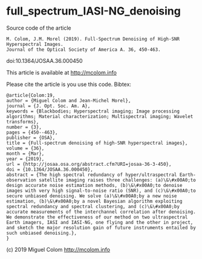 # full_spectrum_IASI-NG_denoising
Source code of the article

    M. Colom, J.M. Morel (2019). Full-Spectrum Denoising of High-SNR Hyperspectral Images.
    Journal of the Optical Society of America A. 36, 450-463.

doi:10.1364/JOSAA.36.000450

This article is available at http://mcolom.info

Please cite the article is you use this code. Bibtex:

    @article{Colom:19,
    author = {Miguel Colom and Jean-Michel Morel},
    journal = {J. Opt. Soc. Am. A},
    keywords = {Blackbodies; Hyperspectral imaging; Image processing algorithms; Material characterization; Multispectral imaging; Wavelet transforms},
    number = {3},
    pages = {450--463},
    publisher = {OSA},
    title = {Full-spectrum denoising of high-SNR hyperspectral images},
    volume = {36},
    month = {Mar},
    year = {2019},
    url = {http://josaa.osa.org/abstract.cfm?URI=josaa-36-3-450},
    doi = {10.1364/JOSAA.36.000450},
    abstract = {The high spectral redundancy of hyper/ultraspectral Earth-observation satellite imaging raises three challenges: (a)\&\#x00A0;to design accurate noise estimation methods, (b)\&\#x00A0;to denoise images with very high signal-to-noise ratio (SNR), and (c)\&\#x00A0;to secure unbiased denoising. We solve (a)\&\#x00A0;by a new noise estimation, (b)\&\#x00A0;by a novel Bayesian algorithm exploiting spectral redundancy and spectral clustering, and (c)\&\#x00A0;by accurate measurements of the interchannel correlation after denoising. We demonstrate the effectiveness of our method on two ultraspectral Earth imagers, IASI and IASI-NG, one flying and the other in project, and sketch the major resolution gain of future instruments entailed by such unbiased denoising.},
    }

(c) 2019 Miguel Colom
http://mcolom.info
